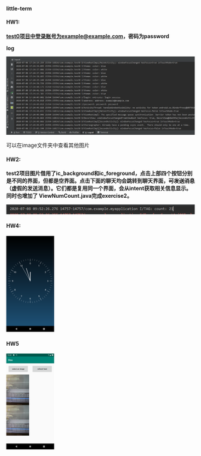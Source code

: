 #### little-term

#### HW1:

**test0项目中登录账号为example@example.com，密码为password**

**log**

![hw1_3](image/hw1/hw1_3.png)

可以在image文件夹中查看其他图片



#### HW2:

**test2项目图片借用了ic_background和ic_foreground，点击上部四个按钮分别是不同的界面，但都是空界面。点击下面的聊天均会跳转到聊天界面，~~可发送消息~~（虚假的发送消息）。它们都是复用同一个界面，会从intent获取相关信息显示。同时也增加了 ViewNumCount.java完成exercise2。**

![hw2_3](image/hw2/hw2_3.PNG)





#### HW4:

<img src="/image/hw4/hw4_0.png" alt="hw4_0" style="zoom:25%;"/>



#### HW5

<img src="/image/hw5/HW5_0.png" alt="HW5_0" style="zoom:25%;" />